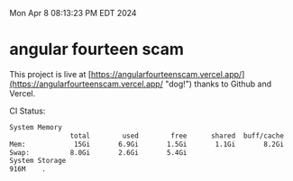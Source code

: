 Mon Apr  8 08:13:23 PM EDT 2024

# angular fourteen scam


This project is live at [https://angularfourteenscam.vercel.app/](https://angularfourteenscam.vercel.app/ "dog!") thanks to Github and Vercel.

CI Status: 

```bash
System Memory
               total        used        free      shared  buff/cache   available
Mem:            15Gi       6.9Gi       1.5Gi       1.1Gi       8.2Gi       8.4Gi
Swap:          8.0Gi       2.6Gi       5.4Gi
System Storage
916M	.
```
```bash
